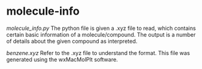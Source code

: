 # molecule-info
*molecule_info.py*
The python file is given a .xyz file to read, which contains certain basic information of a molecule/compound. The output is a number of details about the given compound as interpreted. 

*benzene.xyz*
Refer to the .xyz file to understand the format. This file was generated using the wxMacMolPlt software.
